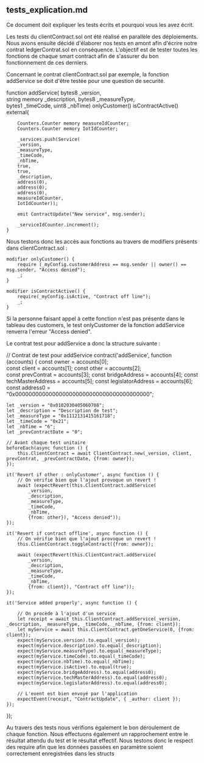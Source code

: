 ## tests_explication.md 
Ce document doit expliquer les tests écrits et pourquoi vous les avez écrit.

Les tests du clientContract.sol ont été réalisé en parallèle des déploiements.
Nous avons ensuite décidé d'élaborer nos tests en amont afin d'écrire notre contrat ledgerContrat.sol en conséquence.
L'objectif est de tester toutes les fonctions de chaque smart contract afin de s'assurer du bon fonctionnement de ces derniers.

Concernant le contrat clientContract.sol par exemple, la fonction addService se doit d'être testée pour une question de securité.

function addService(
        bytes8 _version,   
        string memory _description,
        bytes8 _measureType,          
        bytes1 _timeCode,
        uint8 _nbTime) 
        onlyCustomer() isContractActive() external{
      
        Counters.Counter memory measureIdCounter;       
        Counters.Counter memory IotIdCounter;    

        _services.push(Service(
        _version, 
        _measureType,  
        _timeCode,    
        _nbTime,   
        true,  
        true,                      
        _description, 
        address(0),
        address(0),
        address(0),                     
        measureIdCounter,
        IotIdCounter));

        emit ContractUpdate("New service", msg.sender);

        _serviceIdCounter.increment();
    }  

Nous testons donc les accès aux fonctions au travers de modifiers présents dans clientContract.sol :

    modifier onlyCustomer() {
        require (_myConfig.customerAddress == msg.sender || owner() ==  msg.sender, "Access denied");
        _;
    }

    modifier isContractActive() {
        require(_myConfig.isActive, "Contract off line");
        _;
    }

Si la personne faisant appel à cette fonction n'est pas présente dans le tableau des customers, le test onlyCustomer de la fonction addService renverra l'erreur "Access denied".

Le contrat test pour addService a donc la structure suivante :

// Contrat de test pour addService
contract('addService', function (accounts) {
    const owner = accounts[0];    
    const client = accounts[1];
    const other = accounts[2];    
    const prevContrat = accounts[3];
    const bridgeAddress = accounts[4];
    const techMasterAddress = accounts[5];
    const legislatorAddress = accounts[6];
    const address0 = "0x0000000000000000000000000000000000000000";

    let _version = "0x0102030405060708";   
    let _description = "Description de test";
    let _measureType = "0x1112131415161718";            
    let _timeCode = "0x21";
    let _nbTime = "6"; 
    let _prevContractDate = "0";

    // Avant chaque test unitaire
    beforeEach(async function () {
        this.ClientContract = await ClientContract.new(_version, client, prevContrat, _prevContractDate, {from: owner});     
    });

    it('Revert if other : onlyCustomer', async function () { 
        // On vérifie bien que l'ajout provoque un revert !
        await (expectRevert(this.ClientContract.addService(
            _version,
            _description,
            _measureType,
            _timeCode,
            _nbTime,
            {from: other}), "Access denied"));  
    });

    it('Revert if contract offline', async function () { 
        // On vérifie bien que l'ajout provoque un revert !
        this.ClientContract.toggleContract({from: owner});        
        
        await (expectRevert(this.ClientContract.addService(
            _version,
            _description,
            _measureType,
            _timeCode,
            _nbTime,
            {from: client}), "Contract off line"));  
    });

    it('Service added properly', async function () { 

        // On procède à l'ajout d'un service
        let receipt = await this.ClientContract.addService(_version, _description, _measureType, _timeCode, _nbTime, {from: client});
        let myService = await this.ClientContract.getOneService(0, {from: client});
        expect(myService.version).to.equal(_version);   
        expect(myService.description).to.equal(_description);
        expect(myService.measureType).to.equal(_measureType);
        expect(myService.timeCode).to.equal(_timeCode);
        expect(myService.nbTime).to.equal(_nbTime);
        expect(myService.isActive).to.equal(true);
        expect(myService.bridgeAddress).to.equal(address0);
        expect(myService.techMasterAddress).to.equal(address0);
        expect(myService.legislatorAddress).to.equal(address0);        

        // L'event est bien envoyé par l'application
        expectEvent(receipt, "ContractUpdate", { _author: client });
    });
  
});

Au travers des tests nous vérifions également le bon déroulement de chaque fonction.
Nous effectuons également un rapprochement entre le résultat attendu du test et le résultat effectif.
Nous testons donc le respect des require afin que les données passées en paramètre soient correctement enregistrées dans les structs
